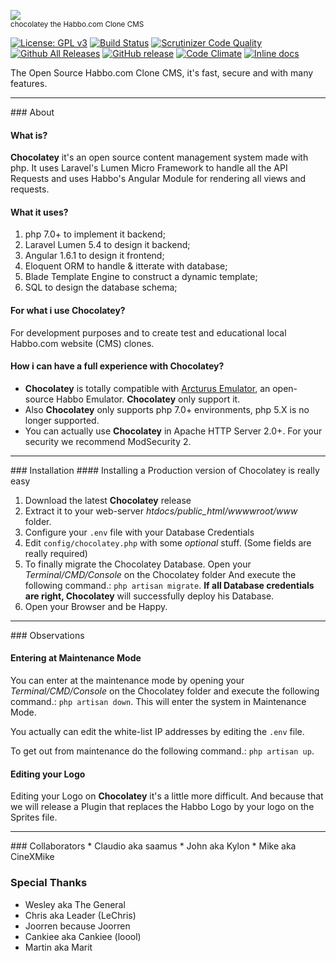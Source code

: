 ![](http://www.habbcrazy.net/resources/fonts/116/chocolatey.gif)
<br><sup>chocolatey the Habbo.com Clone CMS</sup>

[![License: GPL v3](https://img.shields.io/badge/License-GPL%20v3-blue.svg)](http://www.gnu.org/licenses/gpl-3.0) [![Build Status](https://scrutinizer-ci.com/g/sant0ro/chocolatey/badges/build.png?b=development)](https://scrutinizer-ci.com/g/sant0ro/chocolatey/build-status/development) [![Scrutinizer Code Quality](https://scrutinizer-ci.com/g/sant0ro/chocolatey/badges/quality-score.png?b=development)](https://scrutinizer-ci.com/g/sant0ro/chocolatey/?branch=development) [![Github All Releases](https://img.shields.io/github/downloads/sant0ro/chocolatey/total.svg)]() [![GitHub release](https://img.shields.io/github/release/sant0ro/chocolatey.svg)]() [![Code Climate](https://codeclimate.com/github/sant0ro/chocolatey/badges/gpa.svg)](https://codeclimate.com/github/sant0ro/chocolatey) [![Inline docs](http://inch-ci.org/github/sant0ro/chocolatey.svg?branch=master)](http://inch-ci.org/github/sant0ro/chocolatey)

The Open Source Habbo.com Clone CMS, it's fast, secure and with many features.

<hr>
### About

#### What is?

**Chocolatey** it's an open source content management system made with php. It uses Laravel's Lumen Micro Framework to handle all the API Requests and uses Habbo's Angular Module for rendering all views and requests.

#### What it uses?

1. php 7.0+ to implement it backend;
2. Laravel Lumen 5.4 to design it backend;
3. Angular 1.6.1 to design it frontend;
4. Eloquent ORM to handle & itterate with database;
5. Blade Template Engine to construct a dynamic template;
6. SQL to design the database schema;

#### For what i use Chocolatey?

For development purposes and to create test and educational local Habbo.com website (CMS) clones.

#### How i can have a full experience with Chocolatey?

* **Chocolatey** is totally compatible with [Arcturus Emulator](http://arcturus.wf), an open-source Habbo Emulator. **Chocolatey** only support it.
* Also **Chocolatey** only supports php 7.0+ environments, php 5.X is no longer supported.
* You can actually use **Chocolatey** in Apache HTTP Server 2.0+. For your security we recommend ModSecurity 2.

<hr>
### Installation
#### Installing a Production version of Chocolatey is really easy

1. Download the latest **Chocolatey** release
2. Extract it to your web-server <i>htdocs/public_html/wwwwroot/www</i> folder.
3. Configure your `.env` file with your Database Credentials
4. Edit `config/chocolatey.php` with some <i>optional</i> stuff. (Some fields are really required)
5. To finally migrate the Chocolatey Database. Open your <i>Terminal/CMD/Console</i> on the Chocolatey folder And execute the following command.: `php artisan migrate`. **If all Database credentials are right, Chocolatey** will successfully deploy his Database.
6. Open your Browser and be Happy.

<hr>
### Observations

#### Entering at Maintenance Mode
You can enter at the maintenance mode by opening your <i>Terminal/CMD/Console</i> on the Chocolatey folder and execute the following command.: `php artisan down`. This will enter the system in Maintenance Mode.

You actually can edit the white-list IP addresses by editing the `.env` file.

To get out from maintenance do the following command.: `php artisan up`.

#### Editing your Logo
Editing your Logo on **Chocolatey** it's a little more difficult. And because that we will release a Plugin that replaces the Habbo Logo by your logo on the Sprites file.
  
<hr>
### Collaborators
* Claudio aka saamus
* John aka Kylon
* Mike aka CineXMike

### Special Thanks
* Wesley aka The General
* Chris aka Leader (LeChris)
* Joorren because Joorren
* Cankiee aka Cankiee (loool)
* Martin aka Marit
